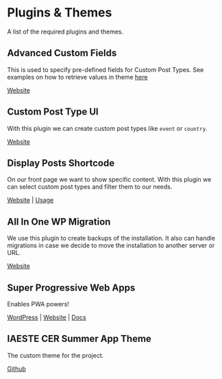 # Plugins & Themes
A list of the required plugins and themes.

## Advanced Custom Fields
This is used to specify pre-defined fields for Custom Post Types.
See examples on how to retrieve values in theme [here]((https://www.advancedcustomfields.com/resources/the_field/#example))

[Website](https://www.advancedcustomfields.com/)

## Custom Post Type UI
With this plugin we can create custom post types like `event` or `country`.

[Website](https://pluginize.com/plugins/custom-post-type-ui/)

## Display Posts Shortcode
On our front page we want to show specific content. With this plugin we can select custom post types and filter them to our needs.

[Website](https://wordpress.org/plugins/display-posts-shortcode/) | [Usage](https://github.com/billerickson/display-posts-shortcode)

## All In One WP Migration
We use this plugin to create backups of the installation. It also can handle migrations in case we decide to move the installation to another server or URL.

[Website](https://wordpress.org/plugins/all-in-one-wp-migration/)

## Super Progressive Web Apps
Enables PWA powers!

[WordPress](https://wordpress.org/plugins/super-progressive-web-apps/) | [Website](https://superpwa.com/) | [Docs](https://superpwa.com/docs/)

## IAESTE CER Summer App Theme
The custom theme for the project.

[Github](https://github.com/pzoechner/iaeste-cer-summer-app-theme)

